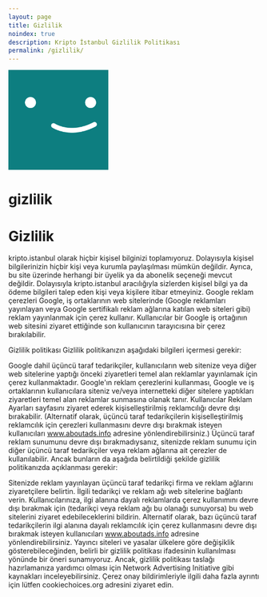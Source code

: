 ```yaml
---
layout: page
title: Gizlilik
noindex: true
description: Kripto İstanbul Gizlilik Politikası
permalink: /gizlilik/
---
```


<img class="img-rounded" src="/assets/img/uploads/profile.png" alt="Kripto İstanbul" width="200">

# gizlilik


<h1>Gizlilik</h1>
kripto.istanbul olarak hiçbir kişisel bilginizi toplamıyoruz. Dolayısıyla kişisel bilgilerinizin hiçbir kişi veya kurumla paylaşılması mümkün değildir. Ayrıca, bu site üzerinde herhangi bir üyelik ya da abonelik seçeneği mevcut değildir. Dolayısıyla kripto.istanbul aracılığıyla sizlerden kişisel bilgi ya da ödeme bilgileri talep eden kişi veya kişilere itibar etmeyiniz.
Google reklam çerezleri
Google, iş ortaklarının web sitelerinde (Google reklamları yayınlayan veya Google sertifikalı reklam ağlarına katılan web siteleri gibi) reklam yayınlanmak için çerez kullanır. Kullanıcılar bir Google iş ortağının web sitesini ziyaret ettiğinde son kullanıcının tarayıcısına bir çerez bırakılabilir.

Gizlilik politikası
Gizlilik politikanızın aşağıdaki bilgileri içermesi gerekir:

Google dahil üçüncü taraf tedarikçiler, kullanıcıların web sitenize veya diğer web sitelerine yaptığı önceki ziyaretleri temel alan reklamlar yayınlamak için çerez kullanmaktadır.
Google'ın reklam çerezlerini kullanması, Google ve iş ortaklarının kullanıcılara siteniz ve/veya internetteki diğer sitelere yaptıkları ziyaretleri temel alan reklamlar sunmasına olanak tanır.
Kullanıcılar Reklam Ayarları sayfasını ziyaret ederek kişiselleştirilmiş reklamcılığı devre dışı bırakabilir. (Alternatif olarak, üçüncü taraf tedarikçilerin kişiselleştirilmiş reklamcılık için çerezleri kullanmasını devre dışı bırakmak isteyen kullanıcıları www.aboutads.info adresine yönlendirebilirsiniz.)
Üçüncü taraf reklam sunumunu devre dışı bırakmadıysanız, sitenizde reklam sunumu için diğer üçüncü taraf tedarikçiler veya reklam ağlarına ait çerezler de kullanılabilir. Ancak bunların da aşağıda belirtildiği şekilde gizlilik politikanızda açıklanması gerekir:

Sitenizde reklam yayınlayan üçüncü taraf tedarikçi firma ve reklam ağlarını ziyaretçilere belirtin.
İlgili tedarikçi ve reklam ağı web sitelerine bağlantı verin.
Kullanıcılarınıza, ilgi alanına dayalı reklamlarda çerez kullanımını devre dışı bırakmak için (tedarikçi veya reklam ağı bu olanağı sunuyorsa) bu web sitelerini ziyaret edebileceklerini bildirin. Alternatif olarak, bazı üçüncü taraf tedarikçilerin ilgi alanına dayalı reklamcılık için çerez kullanmasını devre dışı bırakmak isteyen kullanıcıları www.aboutads.info adresine yönlendirebilirsiniz.
Yayıncı siteleri ve yasalar ülkelere göre değişiklik gösterebileceğinden, belirli bir gizlilik politikası ifadesinin kullanılması yönünde bir öneri sunamıyoruz. Ancak, gizlilik politikası taslağı hazırlamanıza yardımcı olması için Network Advertising Initiative gibi kaynakları inceleyebilirsiniz. Çerez onay bildirimleriyle ilgili daha fazla ayrıntı için lütfen cookiechoices.org adresini ziyaret edin.

